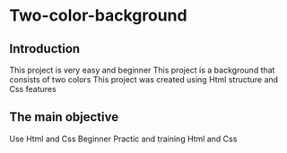 # Two-color-background
## Introduction
This project is very easy and beginner
This project is a background that consists of two colors
This project was created using Html structure and Css features
## The main objective
Use Html and Css
Beginner Practic and training Html and Css
